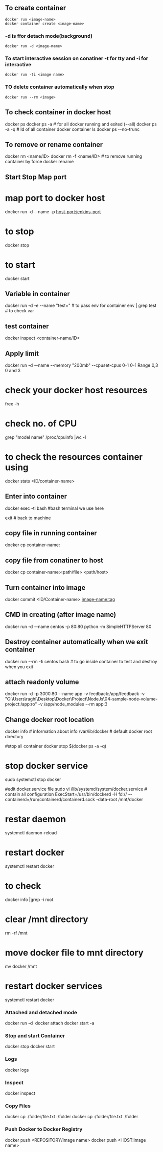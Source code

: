 ## To create container
```
docker run <image-name>
docker container create <image-name>
```
### -d is ffor detach mode(background)
```
docker run -d <image-name>                 
```
### To start interactive session on conatiner -t for tty and -i for interactive
```
docker run -ti <image name>
```
### TO delete container automatically when stop
```
docker run --rm <image>
```

## To check container in docker host
docker ps
docker ps -a                              # for all docker running and exited (--all)
docker ps -a -q                           # Id of all container
docker container ls
docker ps --no-trunc

## To remove or rename container
docker rm <name/ID>
docker rm -f <name/ID>                  # to remove running container by force
docker rename <old name> <new-name>

## Start Stop Map port
# map port to docker host
docker run -d --name <container-name> -p <host-port:jenkins-port> <image-name>

# to stop
docker stop <docker-name>

# to start
docker start <docker-name>


## Variable in container
docker run -d -e --name <container-name> "test=<value>" <image-name>    # to pass env for container
env | grep test                                 # to check var

## test container
docker inspect <container-name/ID>
 
 ## Apply limit
docker run -d --name <container-name> --memory "200mb" --cpuset-cpus 0-1 <image-name> 
 0-1        Range
 0,3        0 and 3
 # check your docker host resources
 free -h
 
 # check no. of CPU
 grep "model name" /proc/cpuinfo |wc -l
 
 # to check the resources container using
 docker stats <ID/container-name>
 
## Enter into container
docker exec -ti <container-name> bash  #bash terminal we use here

exit  # back to machine

## copy file in running container
docker cp <file-name> container-name:<path-of-directory-in-container>

## copy file from conatiner to host
docker cp container-name:<path/file> <path/host>

## Turn container into image
docker commit <ID/Container-name> <image-name:tag>


## CMD in creating  (after image name)
docker run -d --name centos -p 80:80 <image-name> python -m SimpleHTTPServer 80 


## Destroy container automatically when we exit container
docker run --rm -ti centos bash    # to go inside container to test and destroy when you exit

## attach readonly volume
docker run -d -p 3000:80 --name app -v feedback:/app/feedback -v "C:\Users\raghi\Desktop\Docker\Project\NodeJs\04-sample-node-volume-project:/app:ro" -v /app/node_modules --rm app:3

## Change docker root location
docker info    # information about info
/var/lib/docker   # default docker root directory

#stop all container
docker stop $(docker ps -a -q)

# stop docker service
sudo systemctl stop docker

#edit docker.service file
sudo vi /lib/systemd/system/docker.service  # contain all configuration
ExecStart=/usr/bin/dockerd -H fd:// --containerd=/run/containerd/containerd.sock -data-root /mnt/docker

# restar daemon
systemctl daemon-reload

# restart docker
systemctl restart docker

# to check
docker info |grep -i root

# clear /mnt directory
rm -rf /mnt

# move docker file to mnt directory
mv docker /mnt

# restart docker services
systemctl restart docker


### Attached and detached mode
docker run -d <image>
docker attach <container name>
docker start -a <container name>
### Stop and start Container
docker stop <container name>
docker start <container name>

### Logs
docker logs <container name>

### Inspect
docker inspect <image id>

### Copy Files
docker cp ./folder/file.txt <container nam>:/folder
docker cp <container nam>:/folder/file.txt ./folder

### Push Docker to Docker Registry
docker push <REPOSITORY/image name>
docker push <HOST:image name>







